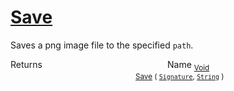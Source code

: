# [Save](./ImageSaver-100663888.md)

Saves a png image file to the specified `path`.

Returns<img width=200/>Name
<sub>[Void](https://docs.microsoft.com/en-us/dotnet/api/System.Void)</sub><img width=200/><sub>[Save](./ImageSaver-100663888.md) ( [`Signature`](./../../Signature.md), [`String`](https://docs.microsoft.com/en-us/dotnet/api/System.String) )</sub><br>


